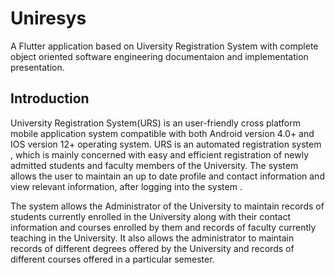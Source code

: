 # Uniresys

A Flutter application based on Uiversity Registration System with complete object oriented software engineering documentaion and implementation presentation.

## Introduction

University Registration System(URS) is an user-friendly cross platform mobile application system compatible with both Android version  4.0+ and IOS version 12+ operating system. URS is an automated registration system , which is mainly concerned with easy and efficient registration of newly admitted students and faculty members of the University. The system allows the user to maintain an up to date profile and contact information and view relevant information, after logging into the system . 
 
The system allows the Administrator of the University to maintain records of students currently enrolled in the University along with their contact information and courses enrolled by them and records of faculty currently teaching in the University. It also allows the administrator to maintain records of different degrees offered by the University and records of different courses offered in a particular semester.


